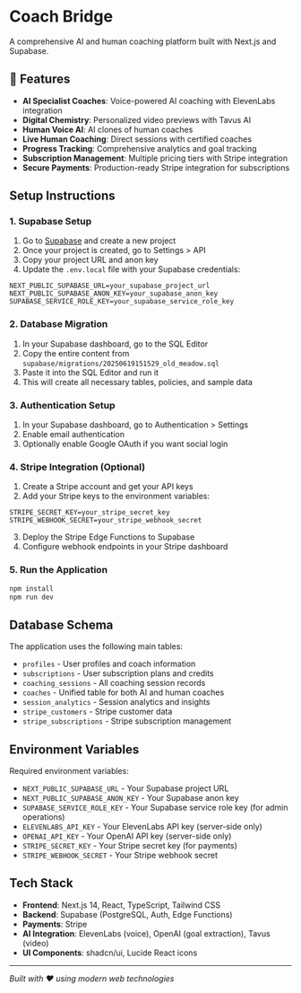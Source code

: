 # Coach Bridge

A comprehensive AI and human coaching platform built with Next.js and Supabase.

## 🚀 Features

- **AI Specialist Coaches**: Voice-powered AI coaching with ElevenLabs integration
- **Digital Chemistry**: Personalized video previews with Tavus AI
- **Human Voice AI**: AI clones of human coaches
- **Live Human Coaching**: Direct sessions with certified coaches
- **Progress Tracking**: Comprehensive analytics and goal tracking
- **Subscription Management**: Multiple pricing tiers with Stripe integration
- **Secure Payments**: Production-ready Stripe integration for subscriptions

## Setup Instructions

### 1. Supabase Setup

1. Go to [Supabase](https://supabase.com) and create a new project
2. Once your project is created, go to Settings > API
3. Copy your project URL and anon key
4. Update the `.env.local` file with your Supabase credentials:

```env
NEXT_PUBLIC_SUPABASE_URL=your_supabase_project_url
NEXT_PUBLIC_SUPABASE_ANON_KEY=your_supabase_anon_key
SUPABASE_SERVICE_ROLE_KEY=your_supabase_service_role_key
```

### 2. Database Migration

1. In your Supabase dashboard, go to the SQL Editor
2. Copy the entire content from `supabase/migrations/20250619151529_old_meadow.sql`
3. Paste it into the SQL Editor and run it
4. This will create all necessary tables, policies, and sample data

### 3. Authentication Setup

1. In your Supabase dashboard, go to Authentication > Settings
2. Enable email authentication
3. Optionally enable Google OAuth if you want social login

### 4. Stripe Integration (Optional)

1. Create a Stripe account and get your API keys
2. Add your Stripe keys to the environment variables:
```env
STRIPE_SECRET_KEY=your_stripe_secret_key
STRIPE_WEBHOOK_SECRET=your_stripe_webhook_secret
```
3. Deploy the Stripe Edge Functions to Supabase
4. Configure webhook endpoints in your Stripe dashboard

### 5. Run the Application

```bash
npm install
npm run dev
```

## Database Schema

The application uses the following main tables:
- `profiles` - User profiles and coach information
- `subscriptions` - User subscription plans and credits
- `coaching_sessions` - All coaching session records
- `coaches` - Unified table for both AI and human coaches
- `session_analytics` - Session analytics and insights
- `stripe_customers` - Stripe customer data
- `stripe_subscriptions` - Stripe subscription management

## Environment Variables

Required environment variables:
- `NEXT_PUBLIC_SUPABASE_URL` - Your Supabase project URL
- `NEXT_PUBLIC_SUPABASE_ANON_KEY` - Your Supabase anon key
- `SUPABASE_SERVICE_ROLE_KEY` - Your Supabase service role key (for admin operations)
- `ELEVENLABS_API_KEY` - Your ElevenLabs API key (server-side only)
- `OPENAI_API_KEY` - Your OpenAI API key (server-side only)
- `STRIPE_SECRET_KEY` - Your Stripe secret key (for payments)
- `STRIPE_WEBHOOK_SECRET` - Your Stripe webhook secret

## Tech Stack

- **Frontend**: Next.js 14, React, TypeScript, Tailwind CSS
- **Backend**: Supabase (PostgreSQL, Auth, Edge Functions)
- **Payments**: Stripe
- **AI Integration**: ElevenLabs (voice), OpenAI (goal extraction), Tavus (video)
- **UI Components**: shadcn/ui, Lucide React icons

---

*Built with ❤️ using modern web technologies*